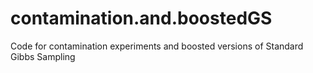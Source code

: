 # contamination.and.boostedGS
Code for contamination experiments and boosted versions of Standard Gibbs Sampling 
